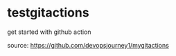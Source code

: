 # testgitactions
get started with github action

source: https://github.com/devopsjourney1/mygitactions
